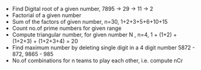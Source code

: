 * Find Digital root of a given number, 7895 -> 29 -> 11 -> 2
* Factorial of a given number
* Sum of the factors of given number, n=30, 1+2+3+5+6+10+15
* Count no.of prime numbers for given range
* Compute triangular number, for given number N , n=4, 1 + (1+2) + (1+2+3) + (1+2+3+4) = 20
* Find maximum number by deleting single digit in a 4 digit number
     5872  - 872,   9865 - 985
* No.of combinations for n teams to play each other,  i.e. compute nCr

